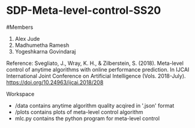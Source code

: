 # SDP-Meta-level-control-SS20

#Members 
1. Alex Jude
2. Madhumetha Ramesh
3. Yogeshkarna Govindaraj

Reference: Svegliato, J., Wray, K. H., & Zilberstein, S. (2018). Meta-level control of anytime algorithms with online performance prediction. In IJCAI International Joint Conference on Artificial Intelligence (Vols. 2018-July). https://doi.org/10.24963/ijcai.2018/208 

Workspace 
- /data contains anytime algorithm quality acqired in '.json' format
- /plots contains plots of meta-level control algorithm 
- mlc.py contains the python program for meta-level control 